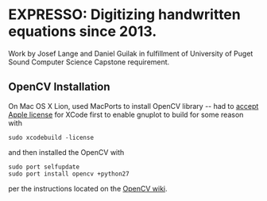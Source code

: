 # EXPRESSO: Digitizing handwritten equations since 2013.
Work by Josef Lange and Daniel Guilak in fulfillment of University of Puget Sound Computer Science Capstone requirement.

## OpenCV Installation
On Mac OS X Lion, used MacPorts to install OpenCV library -- had to [accept Apple license](http://trac.macports.org/ticket/35337) for XCode first to enable gnuplot to build for some reason with
   
    sudo xcodebuild -license
    
and then installed the OpenCV with

    sudo port selfupdate
    sudo port install opencv +python27
    
per the instructions located on the [OpenCV wiki](http://opencv.willowgarage.com/wiki/Mac_OS_X_OpenCV_Port).

